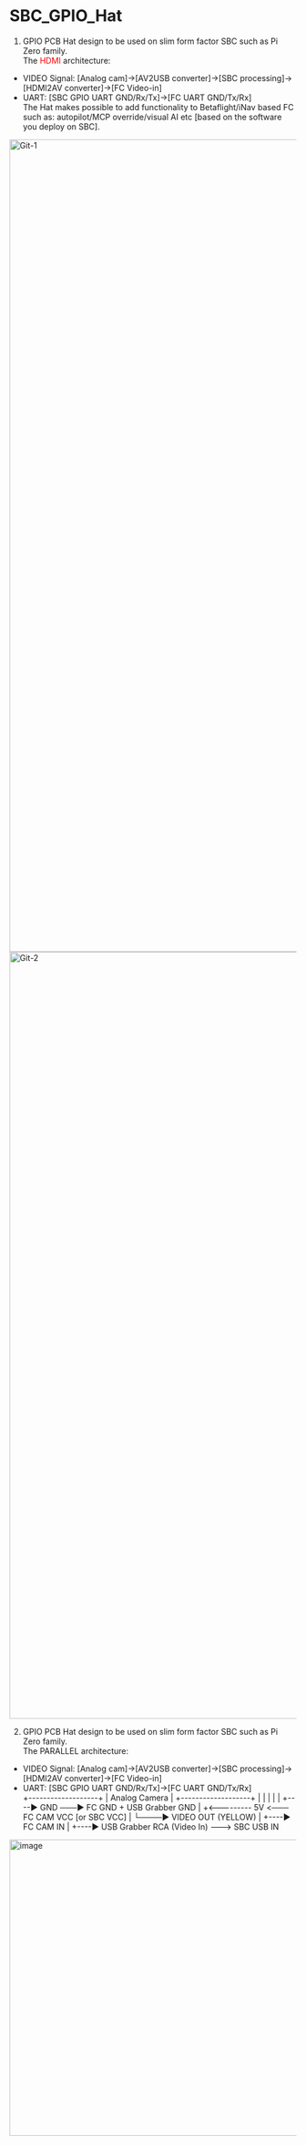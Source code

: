 # SBC_GPIO_Hat

1. GPIO PCB Hat design to be used on slim form factor SBC such as Pi Zero family.<br> 
The <font color="red">HDMI</font> architecture:<br> 
- VIDEO Signal: [Analog cam]->[AV2USB converter]->[SBC processing]->[HDMI2AV converter]->[FC Video-in] <br>
- UART: [SBC GPIO UART GND/Rx/Tx]->[FC UART GND/Tx/Rx] <br>
The Hat makes possible to add functionality to Betaflight/iNav based FC such as: autopilot/MCP override/visual AI etc [based on the software you deploy on SBC].
<img width="1426" alt="Git-1" src="https://github.com/user-attachments/assets/9323dd50-2cdb-41dd-a0d4-35c062cf9761" />
<img width="1346" alt="Git-2" src="https://github.com/user-attachments/assets/e13ba533-d870-47a3-937d-d5ce8fe62537" /><br>

2. GPIO PCB Hat design to be used on slim form factor SBC such as Pi Zero family.<br> 
The PARALLEL architecture:<br> 
- VIDEO Signal: [Analog cam]->[AV2USB converter]->[SBC processing]->[HDMI2AV converter]->[FC Video-in] <br>
- UART: [SBC GPIO UART GND/Rx/Tx]->[FC UART GND/Tx/Rx] <br>
           +-------------------+
           |    Analog Camera  |
           +-------------------+
              |    |    |
              |    |    +----▶ GND ───▶ FC GND + USB Grabber GND
              |    +<--------- 5V  <─── FC CAM VCC [or SBC VCC]
              |
              └────▶ VIDEO OUT (YELLOW)
                       |
                       +----▶ FC CAM IN
                       |
                       +----▶ USB Grabber RCA (Video In) ---> SBC USB IN
  
<img width="520" alt="image" src="https://github.com/user-attachments/assets/ba134549-7210-4e47-971a-9a1daab1ecb4" />

